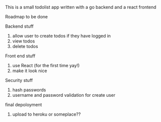 This is a small todolist app written with a go backend and a react frontend

Roadmap to be done

Backend stuff
1. allow user to create todos if they have logged in
2. view todos
3. delete todos

Front end stuff
1. use React (for the first time yay!)
2. make it look nice

Security stuff
1. hash passwords
2. username and password validation for create user

final depoloyment
1. upload to heroku or someplace??